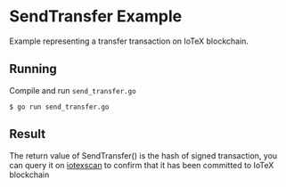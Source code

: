 # SendTransfer Example

Example representing a transfer transaction on IoTeX blockchain.

## Running

Compile and run `send_transfer.go`

```
$ go run send_transfer.go
```

## Result
The return value of SendTransfer() is the hash of signed transaction, you can query it on [iotexscan](https://www.iotexscan.io) to confirm that it has been committed to IoTeX blockchain

